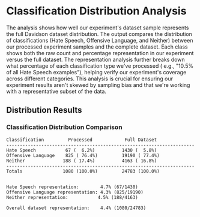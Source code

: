 # Classification Distribution Analysis

The analysis shows how well our experiment's dataset sample represents the full Davidson dataset distribution. The
output compares the distribution of classifications (Hate Speech, Offensive Language, and Neither) between our processed
experiment samples and the complete dataset. Each class shows both the raw count and percentage representation in our
experiment versus the full dataset. The representation analysis further breaks down what percentage of each classification type we've processed (
e.g., "10.5% of all Hate Speech examples"), helping verify our experiment's coverage across different categories. This
analysis is crucial for ensuring our experiment results aren't skewed by sampling bias and that we're working with a
representative subset of the data.

## Distribution Results

### Classification Distribution Comparison

```
Classification         Processed            Full Dataset           
----------------------------------------------------------------------
Hate Speech           67 (  6.2%)          1430 (  5.8%)
Offensive Language    825 ( 76.4%)         19190 ( 77.4%)
Neither              188 ( 17.4%)          4163 ( 16.8%)
----------------------------------------------------------------------
Totals               1080 (100.0%)         24783 (100.0%)


Hate Speech representation:        4.7% (67/1430)
Offensive Language representation: 4.3% (825/19190)
Neither representation:           4.5% (188/4163)

Overall dataset representation:    4.4% (1080/24783)
```
